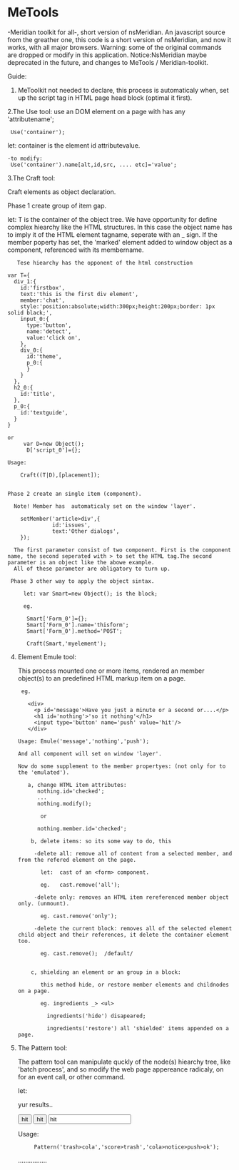 # MeTools
-Meridian toolkit for all-, short version of nsMeridian.
An javascript source from the greather one, this code is a short version of nsMeridian, and now it works, with all major browsers.
Warning: some of the original commands are dropped or modify in this application.
Notice:NsMeridian maybe deprecated in the future, and changes to MeTools / Meridian-toolkit.

Guide:

1. MeToolkit not needed to declare, this process is automaticaly when, set up the script tag in HTML page head block (optimal it      first).

2.The Use tool:
  use an DOM element on a page with has any 'attributename';

     Use('container');

   let: container is the element id attributevalue.

    -to modify: 
     Use('container').name[alt,id,src, .... etc]='value';
     
3.The Craft tool:

  Craft elements as object declaration.
  
  Phase 1 create group of item gap.
  
  let: T is the container of the object tree.
       We have opportunity for define complex hiearchy like the HTML structures.
       In this case the object name has to imply it of the HTML element tagname, seperate with an _ sign.
       If the member poperty has set, the 'marked' element added to window object as a component, referenced
       with its membername.
       
       Tese hiearchy has the opponent of the html construction
  
    var T={
      div_1:{
        id:'firstbox',
        text:'this is the first div element',
        member:'chat',
        style:'position:absolute;width:300px;height:200px;border: 1px solid black;',
        input_0:{
          type:'button',
          name:'detect',
          value:'click on',
        },
        div_0:{
          id:'theme',
          p_0:{
          }
        }
      },
      h2_0:{
        id:'title',
      },
      p_0:{
        id:'textguide',
      }
    }
    
    or
         var D=new Object();
          D['script_0']={};
    
    Usage: 
    
        Craft((T|D),[placement]);
   
     
    Phase 2 create an single item (component).
        
      Note! Member has  automaticaly set on the window 'layer'.
        
        setMember('article>div',{
                  id:'issues',
                  text:'Other dialogs',
        });
      
      The first parameter consist of two component. First is the component name, the second seperated with > to set the HTML tag.The second parameter is an object like the abowe example.
      All of these parameter are obligatory to turn up.
      
     Phase 3 other way to apply the object sintax.
     
         let: var Smart=new Object(); is the block;
         
         eg.
          
          Smart['Form_0']={};
          Smart['Form_0'].name='thisform';
          Smart['Form_0'].method='POST';
          
          Craft(Smart,'myelement');
          
4. Element Emule tool:

    This process mounted one or more items, rendered an member object(s) to an predefined HTML markup item on a page.
    
        eg.
        
          <div>
            <p id='message'>Have you just a minute or a second or....</p>
            <h1 id='nothing'>'so it nothing'</h1>
            <input type='button' name='push' value='hit'/>
          </div>
   
       Usage: Emule('message','nothing','push');
       
       And all component will set on window 'layer'.
       
       Now do some supplement to the member propertyes: (not only for to the 'emulated').
       
          a, change HTML item attributes:
             nothing.id='checked';
             ...
             nothing.modify();
             
              or
             
             nothing.member.id='checked';
             
           b, delete items: so its some way to do, this 
           
            -delete all: remove all of content from a selected member, and from the refered element on the page.
            
              let:  cast of an <form> component.
              
              eg.   cast.remove('all');
              
            -delete only: removes an HTML item rereferenced member object only. (unmount).
            
              eg. cast.remove('only');
              
            -delete the current block: removes all of the selected element child object and their references, it delete the container element too.
            
              eg. cast.remove();  /default/
              
              
           c, shielding an element or an group in a block:
           
              this method hide, or restore member elements and childnodes on a page.
           
              eg. ingredients _> <ul>
              
                ingredients('hide') disapeared;
                
                ingredients('restore') all 'shielded' items appended on a page.
                
            
5. The Pattern tool:  
   
      The pattern tool can manipulate quckly of the node(s) hiearchy tree, like 'batch process', and so modify the web page appereance radicaly, on for an event call, or other command.
      
      let: 
           <div id='score'>
              <p id='message'>yur results..</p>
              <input type='button' name='push' value='hit'/>
              <input type='button' name='ok' value='hit'/>
              <input type='text' name='notice' value='hit'/>
            </div>
            <div id='trash'>
            </div>
            <form id='cola'>
            </Form>
      
      Usage: 
          
            Pattern('trash>cola','score>trash','cola>notice>push>ok');
    ................
